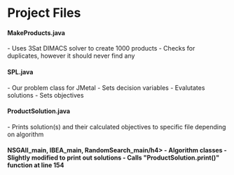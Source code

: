 <h1>Project Files</h1>

<h4>MakeProducts.java</h4>
- Uses 3Sat DIMACS solver to create 1000 products
- Checks for duplicates, however it should never find any

<h4>SPL.java</h4>
- Our problem class for JMetal
- Sets decision variables
- Evalutates solutions
- Sets objectives

<h4>ProductSolution.java</h4>
- Prints solution(s) and their calculated objectives to specific file depending on algorithm

<h4>NSGAII_main, IBEA_main, RandomSearch_main/h4>
- Algorithm classes
- Slightly modified to print out solutions
- Calls "ProductSolution.print()" function at line 154

